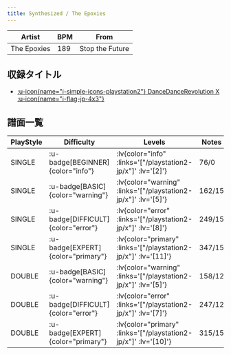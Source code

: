 ```yaml
---
title: Synthesized / The Epoxies
---
```


|Artist|BPM|From|
|------|---|----|
|The Epoxies|189|Stop the Future|

## 収録タイトル

- [ :u-icon{name="i-simple-icons-playstation2"} DanceDanceRevolution X :u-icon{name="i-flag-jp-4x3"} ](/playstation2-jp/x)

## 譜面一覧

|PlayStyle|Difficulty|Levels|Notes|Movie|
|---------|----------|------|-----|-----|
|SINGLE| :u-badge[BEGINNER]{color="info"} | :lv{color="info" :links='["/playstation2-jp/x"]' :lv='[2]'} |76/0||
|SINGLE| :u-badge[BASIC]{color="warning"} | :lv{color="warning" :links='["/playstation2-jp/x"]' :lv='[5]'} |162/15||
|SINGLE| :u-badge[DIFFICULT]{color="error"} | :lv{color="error" :links='["/playstation2-jp/x"]' :lv='[8]'} |249/15||
|SINGLE| :u-badge[EXPERT]{color="primary"} | :lv{color="primary" :links='["/playstation2-jp/x"]' :lv='[11]'} |347/15||
|DOUBLE| :u-badge[BASIC]{color="warning"} | :lv{color="warning" :links='["/playstation2-jp/x"]' :lv='[5]'} |158/12||
|DOUBLE| :u-badge[DIFFICULT]{color="error"} | :lv{color="error" :links='["/playstation2-jp/x"]' :lv='[7]'} |247/12||
|DOUBLE| :u-badge[EXPERT]{color="primary"} | :lv{color="primary" :links='["/playstation2-jp/x"]' :lv='[10]'} |315/15||
